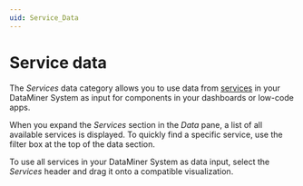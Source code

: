 ```yaml
---
uid: Service_Data
---
```


# Service data

The *Services* data category allows you to use data from [services](xref:About_services#services) in your DataMiner System as input for components in your dashboards or low-code apps.

When you expand the *Services* section in the *Data* pane, a list of all available services is displayed. To quickly find a specific service, use the filter box at the top of the data section.

To use all services in your DataMiner System as data input, select the *Services* header and drag it onto a compatible visualization.
